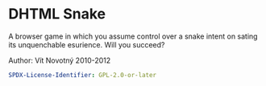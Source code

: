# DHTML Snake
A browser game in which you assume control over a snake intent on sating its
unquenchable esurience. Will you succeed?

Author: Vít Novotný 2010-2012

``` yaml
SPDX-License-Identifier: GPL-2.0-or-later
```
